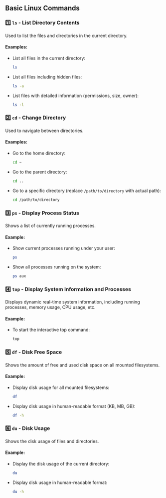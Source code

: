 ## Basic Linux Commands

### 1️⃣ `ls` - List Directory Contents

Used to list the files and directories in the current directory.

#### Examples:

- List all files in the current directory:
  ```bash
  ls
  ```
- List all files including hidden files:
  ```bash
  ls -a
  ```
- List files with detailed information (permissions, size, owner):
  ```bash
  ls -l
  ```

### 2️⃣ `cd` - Change Directory

Used to navigate between directories.

#### Examples:

- Go to the home directory:
  ```bash
  cd ~
  ```
- Go to the parent directory:
  ```bash
  cd ..
  ```
- Go to a specific directory (replace `/path/to/directory` with actual path):
  ```bash
  cd /path/to/directory
  ```

### 3️⃣ `ps` - Display Process Status

Shows a list of currently running processes.

#### Example:

- Show current processes running under your user:
  ```bash
  ps
  ```
- Show all processes running on the system:
  ```bash
  ps aux
  ```

### 4️⃣ `top` - Display System Information and Processes

Displays dynamic real-time system information, including running processes, memory usage, CPU usage, etc.

#### Example:

- To start the interactive top command:
  ```bash
  top
  ```

### 5️⃣ `df` - Disk Free Space

Shows the amount of free and used disk space on all mounted filesystems.

#### Example:

- Display disk usage for all mounted filesystems:
  ```bash
  df
  ```
- Display disk usage in human-readable format (KB, MB, GB):
  ```bash
  df -h
  ```

### 6️⃣ `du` - Disk Usage

Shows the disk usage of files and directories.

#### Example:

- Display the disk usage of the current directory:
  ```bash
  du
  ```
- Display disk usage in human-readable format:
  ```bash
  du -h
  ```
